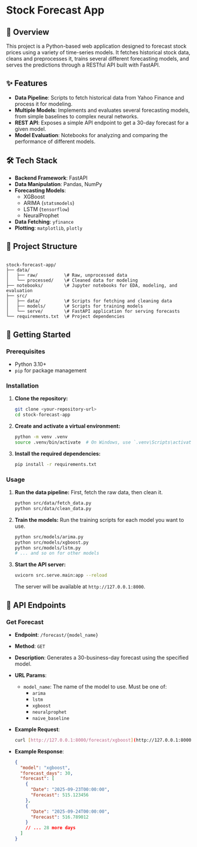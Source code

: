 # Stock Forecast App

## 📝 Overview

This project is a Python-based web application designed to forecast stock prices using a variety of time-series models. It fetches historical stock data, cleans and preprocesses it, trains several different forecasting models, and serves the predictions through a RESTful API built with FastAPI.

## ✨ Features

* **Data Pipeline**: Scripts to fetch historical data from Yahoo Finance and process it for modeling.
* **Multiple Models**: Implements and evaluates several forecasting models, from simple baselines to complex neural networks.
* **REST API**: Exposes a simple API endpoint to get a 30-day forecast for a given model.
* **Model Evaluation**: Notebooks for analyzing and comparing the performance of different models.

## 🛠️ Tech Stack

* **Backend Framework**: FastAPI
* **Data Manipulation**: Pandas, NumPy
* **Forecasting Models**:
    * XGBoost
    * ARIMA (`statsmodels`)
    * LSTM (`tensorflow`)
    * NeuralProphet
* **Data Fetching**: `yfinance`
* **Plotting**: `matplotlib`, `plotly`

## 📂 Project Structure

```

stock-forecast-app/
├── data/
│   ├── raw/          \# Raw, unprocessed data
│   └── processed/    \# Cleaned data for modeling
├── notebooks/        \# Jupyter notebooks for EDA, modeling, and evaluation
├── src/
│   ├── data/         \# Scripts for fetching and cleaning data
│   ├── models/       \# Scripts for training models
│   └── serve/        \# FastAPI application for serving forecasts
└── requirements.txt  \# Project dependencies

````

## 🚀 Getting Started

### Prerequisites

* Python 3.10+
* `pip` for package management

### Installation

1.  **Clone the repository:**
    ```bash
    git clone <your-repository-url>
    cd stock-forecast-app
    ```

2.  **Create and activate a virtual environment:**
    ```bash
    python -m venv .venv
    source .venv/bin/activate  # On Windows, use `.venv\Scripts\activate`
    ```

3.  **Install the required dependencies:**
    ```bash
    pip install -r requirements.txt
    ```

### Usage

1.  **Run the data pipeline:**
    First, fetch the raw data, then clean it.
    ```bash
    python src/data/fetch_data.py
    python src/data/clean_data.py
    ```

2.  **Train the models:**
    Run the training scripts for each model you want to use.
    ```bash
    python src/models/arima.py
    python src/models/xgboost.py
    python src/models/lstm.py
    # ... and so on for other models
    ```

3.  **Start the API server:**
    ```bash
    uvicorn src.serve.main:app --reload
    ```
    The server will be available at `http://127.0.0.1:8000`.

## 🤖 API Endpoints

### Get Forecast

* **Endpoint**: `/forecast/{model_name}`
* **Method**: `GET`
* **Description**: Generates a 30-business-day forecast using the specified model.
* **URL Params**:
    * `model_name`: The name of the model to use. Must be one of:
        * `arima`
        * `lstm`
        * `xgboost`
        * `neuralprophet`
        * `naive_baseline`

* **Example Request**:
    ```bash
    curl [http://127.0.0.1:8000/forecast/xgboost](http://127.0.0.1:8000/forecast/xgboost)
    ```

* **Example Response**:
    ```json
    {
      "model": "xgboost",
      "forecast_days": 30,
      "forecast": [
        {
          "Date": "2025-09-23T00:00:00",
          "Forecast": 515.123456
        },
        {
          "Date": "2025-09-24T00:00:00",
          "Forecast": 516.789012
        }
        // ... 28 more days
      ]
    }
    ```
````